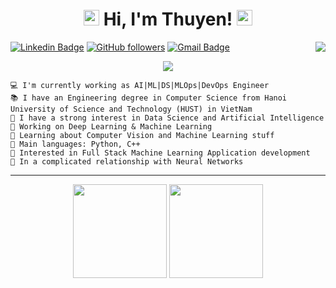 <h1 align="center">
<img src="https://media.giphy.com/media/hvRJCLFzcasrR4ia7z/giphy.gif" width="25px"> Hi, I'm Thuyen! <img src="https://media.giphy.com/media/hvRJCLFzcasrR4ia7z/giphy.gif" width="25px">
</h1>

<img align="right" src="https://komarev.com/ghpvc/?username=TorRient&style=flat-square&color=blueviolet">

[![Linkedin Badge](https://img.shields.io/badge/-Thuyen%20Nguyen%20Hoang-blue?style=social&logo=Linkedin&logoColor=blue&link=https://www.linkedin.com/in/thuyen-nguyen-hoang-b44bb5207/)](https://www.linkedin.com/in/thuyen-nguyen-hoang-b44bb5207/)  [![GitHub followers](https://img.shields.io/github/followers/torrient?label=Follow&style=social)](https://github.com/TorRient/?tab=follow) [![Gmail Badge](https://img.shields.io/badge/-hoangthuyen1998-c14438?style=social&logo=Gmail&logoColor=red&link=mailto:hoangthuyen1998@gmail.com)](mailto:hoangthuyen1998@gmail.com) 


<!-- Typing SVG by DenverCoder1 - https://github.com/DenverCoder1/readme-typing-svg -->
<p align="center">
  <a href="https://github.com/DenverCoder1/readme-typing-svg"><img src="https://readme-typing-svg.herokuapp.com?lines=DS%20|%20AI%20|%20ML%20Enthusiastic;Cloud%20|%20MLOps%20|%20DevOps%20Enthusiastic;&center=true&width=420&height=45"></a>
</p>

```
💻 I'm currently working as AI|ML|DS|MLOps|DevOps Engineer
📚 I have an Engineering degree in Computer Science from Hanoi University of Science and Technology (HUST) in VietNam
📝 I have a strong interest in Data Science and Artificial Intelligence
🔭 Working on Deep Learning & Machine Learning
🌱 Learning about Computer Vision and Machine Learning stuff
🌟 Main languages: Python, C++
🚩 Interested in Full Stack Machine Learning Application development
💖 In a complicated relationship with Neural Networks
```
<hr>

<p align= "center">
  <img height= "150" src="https://github-readme-stats.vercel.app/api?username=TorRient&theme=react&show_icons=true&include_all_commits=true" />
  <img height= "150" src="https://github-readme-stats.vercel.app/api/top-langs/?username=TorRient&theme=react&layout=compact" />
</p>
